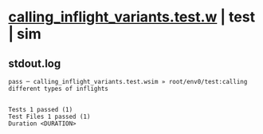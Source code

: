 # [calling_inflight_variants.test.w](../../../../../examples/tests/valid/calling_inflight_variants.test.w) | test | sim

## stdout.log
```log
pass ─ calling_inflight_variants.test.wsim » root/env0/test:calling different types of inflights
 
 
Tests 1 passed (1)
Test Files 1 passed (1)
Duration <DURATION>
```

